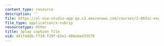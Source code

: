 ```yaml
---
content_type: resource
description: ''
file: https://ol-ocw-studio-app-qa.s3.amazonaws.com/courses/2-003sc-engineering-dynamics-fall-2011/d41fdddbf710f29f65e1d06ebed33570_osyKjTQuwlk.srt
file_type: application/x-subrip
resourcetype: Other
title: 3play caption file
uid: d41fdddb-f710-f29f-65e1-d06ebed33570
---
```

